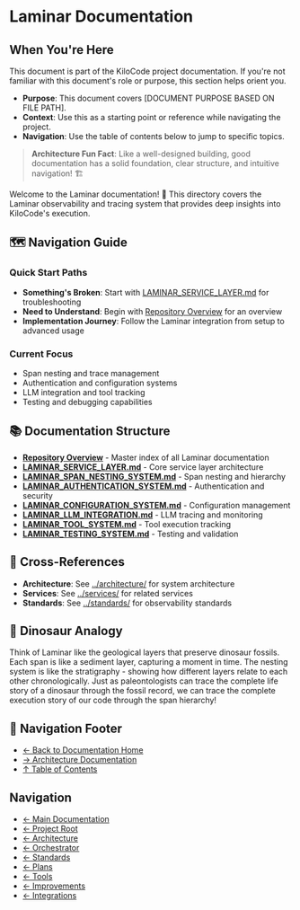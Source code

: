 # Laminar Documentation

## When You're Here

This document is part of the KiloCode project documentation. If you're not familiar with this document's role or purpose, this section helps orient you.

- **Purpose**: This document covers \[DOCUMENT PURPOSE BASED ON FILE PATH].
- **Context**: Use this as a starting point or reference while navigating the project.
- **Navigation**: Use the table of contents below to jump to specific topics.

> **Architecture Fun Fact**: Like a well-designed building, good documentation has a solid foundation, clear structure, and intuitive navigation! 🏗️

Welcome to the Laminar documentation! 🌊 This directory covers the Laminar observability and tracing
system that provides deep insights into KiloCode's execution.

## 🗺️ Navigation Guide

### Quick Start Paths

- **Something's Broken**: Start with [LAMINAR\_SERVICE\_LAYER.md](LAMINAR_SERVICE_LAYER.md) for
  troubleshooting
- **Need to Understand**: Begin with [Repository Overview](README.md) for an overview
- **Implementation Journey**: Follow the Laminar integration from setup to advanced usage

### Current Focus
- Span nesting and trace management
- Authentication and configuration systems
- LLM integration and tool tracking
- Testing and debugging capabilities

## 📚 Documentation Structure

- **[Repository Overview](README.md)** - Master index of all Laminar documentation
- **[LAMINAR\_SERVICE\_LAYER.md](LAMINAR_SERVICE_LAYER.md)** - Core service layer architecture
- **[LAMINAR\_SPAN\_NESTING\_SYSTEM.md](LAMINAR_SPAN_NESTING_SYSTEM.md)** - Span nesting and hierarchy
- **[LAMINAR\_AUTHENTICATION\_SYSTEM.md](LAMINAR_AUTHENTICATION_SYSTEM.md)** - Authentication and
  security
- **[LAMINAR\_CONFIGURATION\_SYSTEM.md](LAMINAR_CONFIGURATION_SYSTEM.md)** - Configuration management
- **[LAMINAR\_LLM\_INTEGRATION.md](LAMINAR_LLM_INTEGRATION.md)** - LLM tracing and monitoring
- **[LAMINAR\_TOOL\_SYSTEM.md](LAMINAR_TOOL_SYSTEM.md)** - Tool execution tracking
- **[LAMINAR\_TESTING\_SYSTEM.md](LAMINAR_TESTING_SYSTEM.md)** - Testing and validation

## 🔗 Cross-References

- **Architecture**: See [../architecture/](../architecture/) for system architecture
- **Services**: See [../services/](../services/) for related services
- **Standards**: See [../standards/](../standards/) for observability standards

## 🦕 Dinosaur Analogy

Think of Laminar like the geological layers that preserve dinosaur fossils. Each span is like a
sediment layer, capturing a moment in time. The nesting system is like the stratigraphy - showing
how different layers relate to each other chronologically. Just as paleontologists can trace the
complete life story of a dinosaur through the fossil record, we can trace the complete execution
story of our code through the span hierarchy!

## 🧭 Navigation Footer
- [← Back to Documentation Home](../README.md)
- [→ Architecture Documentation](../architecture/README.md)
- [↑ Table of Contents](../README.md)

## Navigation

- [← Main Documentation](README.md)
- [← Project Root](README.md)
- [← Architecture](architecture/README.md)
- [← Orchestrator](orchestrator/README.md)
- [← Standards](standards/README.md)
- [← Plans](plans/README.md)
- [← Tools](tools/README.md)
- [← Improvements](improvements/README.md)
- [← Integrations](integrations/README.md)

